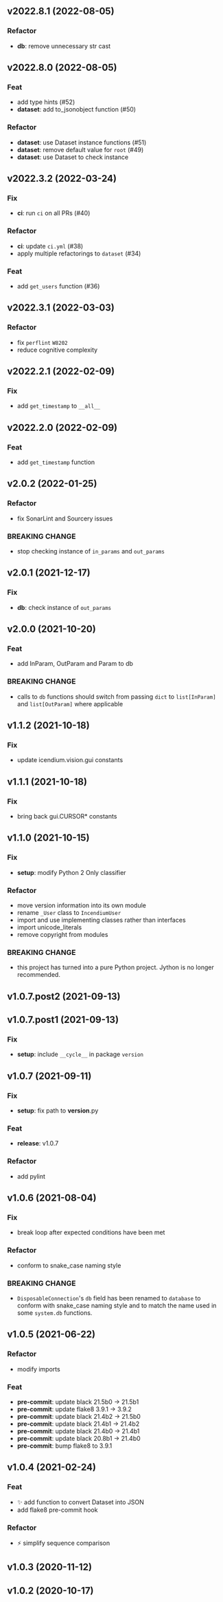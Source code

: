 ## v2022.8.1 (2022-08-05)

### Refactor

- **db**: remove unnecessary str cast

## v2022.8.0 (2022-08-05)

### Feat

- add type hints (#52)
- **dataset**: add to_jsonobject function (#50)

### Refactor

- **dataset**: use Dataset instance functions (#51)
- **dataset**: remove default value for `root` (#49)
- **dataset**: use Dataset to check instance

## v2022.3.2 (2022-03-24)

### Fix

- **ci**: run `ci` on all PRs (#40)

### Refactor

- **ci**: update `ci.yml` (#38)
- apply multiple refactorings to `dataset` (#34)

### Feat

- add `get_users` function (#36)

## v2022.3.1 (2022-03-03)

### Refactor

- fix `perflint` `W8202`
- reduce cognitive complexity

## v2022.2.1 (2022-02-09)

### Fix

- add `get_timestamp` to `__all__`

## v2022.2.0 (2022-02-09)

### Feat

- add `get_timestamp` function

## v2.0.2 (2022-01-25)

### Refactor

- fix SonarLint and Sourcery issues

### BREAKING CHANGE

- stop checking instance of `in_params` and `out_params`

## v2.0.1 (2021-12-17)

### Fix

- **db**: check instance of `out_params`

## v2.0.0 (2021-10-20)

### Feat

- add InParam, OutParam and Param to db

### BREAKING CHANGE

- calls to `db` functions should switch from  passing
`dict` to `list[InParam]` and `list[OutParam]` where applicable

## v1.1.2 (2021-10-18)

### Fix

- update icendium.vision.gui constants

## v1.1.1 (2021-10-18)

### Fix

- bring back gui.CURSOR* constants

## v1.1.0 (2021-10-15)

### Fix

- **setup**: modify Python 2 Only classifier

### Refactor

- move version information into its own module
- rename `_User` class to `IncendiumUser`
- import and use implementing classes rather than interfaces
- import unicode_literals
- remove copyright from modules

### BREAKING CHANGE

- this project has turned into a pure Python project.
Jython is no longer recommended.

## v1.0.7.post2 (2021-09-13)

## v1.0.7.post1 (2021-09-13)

### Fix

- **setup**: include `__cycle__` in package `version`

## v1.0.7 (2021-09-11)

### Fix

- **setup**: fix path to __version__.py

### Feat

- **release**: v1.0.7

### Refactor

- add pylint

## v1.0.6 (2021-08-04)

### Fix

- break loop after expected conditions have been met

### Refactor

- conform to snake_case naming style

### BREAKING CHANGE

- `DisposableConnection`'s `db` field has been renamed to
`database` to conform with snake_case naming style and to match the name
used in some `system.db` functions.

## v1.0.5 (2021-06-22)

### Refactor

- modify imports

### Feat

- **pre-commit**: update black 21.5b0 -> 21.5b1
- **pre-commit**: update flake8 3.9.1 -> 3.9.2
- **pre-commit**: update black 21.4b2 -> 21.5b0
- **pre-commit**: update black 21.4b1 -> 21.4b2
- **pre-commit**: update black 21.4b0 -> 21.4b1
- **pre-commit**: update black 20.8b1 -> 21.4b0
- **pre-commit**: bump flake8 to 3.9.1

## v1.0.4 (2021-02-24)

### Feat

- :sparkles: add function to convert Dataset into JSON
- add flake8 pre-commit hook

### Refactor

- :zap: simplify sequence comparison

## v1.0.3 (2020-11-12)

## v1.0.2 (2020-10-17)
